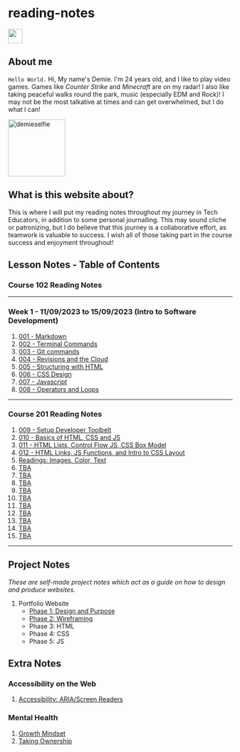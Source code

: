 # reading-notes

<a href="https://github.com/RogueStar112"><img src="https://github.githubassets.com/images/modules/logos_page/GitHub-Mark.png" width="32" height="32"></a>

## About me

`Hello World.`
Hi, My name's Demie. I'm 24 years old, and I like to play video games. Games like _Counter Strike_ and _Minecraft_ are on my radar!
I also like taking peaceful walks round the park, music (especially EDM and Rock)! I may not be the most talkative at times and can
get overwhelmed, but I do what I can!

<img src="https://i.ibb.co/stWp728/demieselfie.png" alt="demieselfie" border="0" width="128" height="128">

## What is this website about?

This is where I will put my reading notes throughout my journey in Tech Educators, in addition to some personal journalling. This may sound cliche or patronizing, but I do believe that this journey is a collaborative effort, as teamwork is valuable to success. I wish all of those taking part in the course success and enjoyment throughout!

## Lesson Notes - Table of Contents

### Course 102 Reading Notes

<hr>

### Week 1 - 11/09/2023 to 15/09/2023 (Intro to Software Development)

1.  [001 - Markdown](course_102/001_markdown.md)
2.  [002 - Terminal Commands](course_102/002_terminal_commands.md)
3.  [003 - Git commands](course_102/003_git_commands.md)
4.  [004 - Revisions and the Cloud](course_102/004_revisions_and_the_cloud.md)
5.  [005 - Structuring with HTML](course_102/005_html_structure.md)
6.  [006 - CSS Design](course_102/006_css_tutorial.md)
7.  [007 - Javascript](course_102/007_javascript_tutorial.md)
8.  [008 - Operators and Loops](course_102/008_operators_and_loops.md)

<hr>

### Course 201 Reading Notes

1. [009 - Setup Developer Toolbelt](course_201/009_setup_developer_toolbelt.md)
2. [010 - Basics of HTML, CSS and JS](course_201/010_web_basics.md)
3. [011 - HTML Lists, Control Flow JS, CSS Box Model](course_201/011_read_class03.md)
4. [012 - HTML Links, JS Functions, and Intro to CSS Layout](course_201/012_read_class04.md)
5. [Readings: Images, Color, Text](course_201/013_read_class05.md)
6. [TBA](course_201/014.md)
7. [TBA](course_201/015.md)
8. [TBA](course_201/016.md)
9. [TBA](course_201/017.md)
10. [TBA](course_201/018.md)
11. [TBA](course_201/019.md)
12. [TBA](course_201/020.md)
13. [TBA](course_201/021.md)
14. [TBA](course_201/022.md)
15. [TBA](course_201/023.md)

<hr>

## Project Notes

_These are self-made project notes which act as a guide on how to design and produce websites._

1. Portfolio Website
   - [Phase 1: Design and Purpose](./project_notes/portfolio_p1.md)
   - [Phase 2: Wireframing](./project_notes/portfolio_p2.md)
   - Phase 3: HTML
   - Phase 4: CSS
   - Phase 5: JS

## Extra Notes

### Accessibility on the Web

1. [Accessibility: ARIA/Screen Readers](extra_notes/accessibility.md)

### Mental Health

1. [Growth Mindset](extra_notes/growthmindset.md)
2. [Taking Ownership](extra_notes/takingownership.md)
